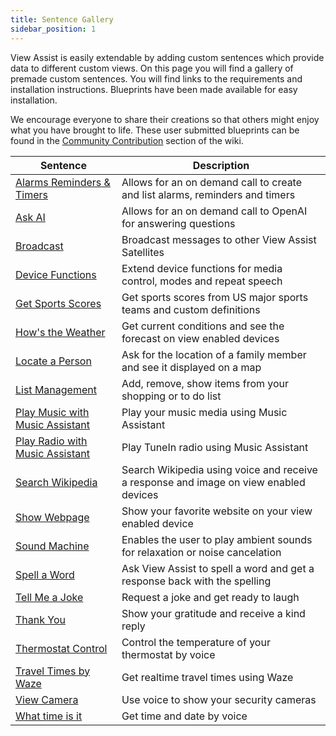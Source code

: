 ```yaml
---
title: Sentence Gallery
sidebar_position: 1
---
```


View Assist is easily extendable by adding custom sentences which provide data to different custom views. On this page you will find a gallery of premade custom sentences. You will find links to the requirements and installation instructions. Blueprints have been made available for easy installation. 

We encourage everyone to share their creations so that others might enjoy what you have brought to life.  These user submitted blueprints can be found in the [Community Contribution](../../community-contributions/index.md) section of the wiki.

| Sentence | Description |
| -------- | ----------- |
| [Alarms Reminders & Timers](sentences/alarms-reminders-timers) | Allows for an on demand call to create and list alarms, reminders and timers |
| [Ask AI](sentences/ask-ai) | Allows for an on demand call to OpenAI for answering questions |
| [Broadcast](sentences/broadcast) | Broadcast messages to other View Assist Satellites |
| [Device Functions](sentences/device-functions) | Extend device functions for media control, modes and repeat speech |
| [Get Sports Scores](sentences/get-sports-scores) | Get sports scores from US major sports teams and custom definitions |
| [How\'s the Weather](sentences/hows-the-weather) | Get current conditions and see the forecast on view enabled devices |
| [Locate a Person](sentences/locate-a-person) | Ask for the location of a family member and see it displayed on a map |
| [List Management](sentences/list-management) | Add, remove, show items from your shopping or to do list |
| [Play Music with Music Assistant](sentences/play-music-with-ma) | Play your music media using Music Assistant |
| [Play Radio with Music Assistant](sentences/play-radio-with-ma) | Play TuneIn radio using Music Assistant |
| [Search Wikipedia](sentences/search-wikipedia) | Search Wikipedia using voice and receive a response and image on view enabled devices |
| [Show Webpage](sentences/show-webpage) | Show your favorite website on your view enabled device |
| [Sound Machine](sentences/sound-machine) | Enables the user to play ambient sounds for relaxation or noise cancelation |
| [Spell a Word](sentences/spell-a-word) | Ask View Assist to spell a word and get a response back with the spelling |
| [Tell Me a Joke](sentences/tell-me-a-joke) | Request a joke and get ready to laugh |
| [Thank You](sentences/thank-you) | Show your gratitude and receive a kind reply |
| [Thermostat Control](sentences/thermostat-control) | Control the temperature of your thermostat by voice |
| [Travel Times by Waze](sentences/travel-times-by-waze) | Get realtime travel times using Waze |
| [View Camera](sentences/view-camera) | Use voice to show your security cameras |
| [What time is it](sentences/what-time-is-it) | Get time and date by voice |
